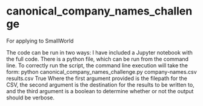 # canonical_company_names_challenge
For applying to SmallWorld

The code can be run in two ways:
I have included a Jupyter notebook with the full code.
There is a python file, which can be run from the command line. To correctly run the script, the command line execution will take the form:
python canonical_company_names_challenge.py company-names.csv results.csv True
Where the first argument provided is the filepath for the CSV, the second argument is the destination for the results to be written to, 
and the third argument is a boolean to determine whether or not the output should be verbose.
